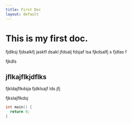 ```yaml
---
title: First Doc
layout: default
---
```


# This is my first doc.

fjdlksj fjdsalkfj jaskfl dsakl jfdsalj fdsjaf lsa
fjkdsalfj s
fjdlas f

fjkdls

## jflkajflkjdflks

fjkldajflkdsja 
fjdklsajf lds
jfj


fjkslajflkdsj

```c
int main() {
  return 0;
}
```

